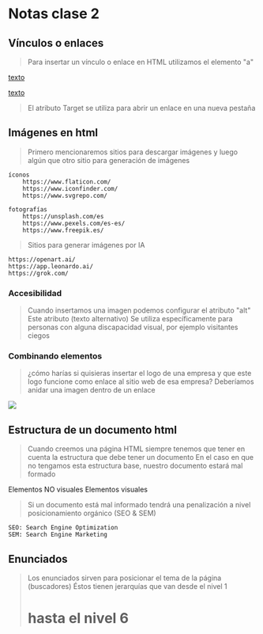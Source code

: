 # Notas clase 2

## Vínculos o enlaces
> Para insertar un vínculo o enlace en HTML 
> utilizamos el elemento "a"

<a href="URL">texto</a>

<a href="URL" target="_blank">texto</a>

> El atributo Target se utiliza para abrir un enlace en una nueva pestaña

## Imágenes en html
> Primero mencionaremos sitios para descargar imágenes y luego algún que otro sitio para generación de imágenes

    íconos  
        https://www.flaticon.com/ 
        https://www.iconfinder.com/
        https://www.svgrepo.com/

    fotografías
        https://unsplash.com/es
        https://www.pexels.com/es-es/
        https://www.freepik.es/  

> Sitios para generar imágenes por IA

    https://openart.ai/
    https://app.leonardo.ai/  
    https://grok.com/


### Accesibilidad
> Cuando insertamos una imagen podemos configurar el atributo "alt" 
> Este atributo (texto alternativo) Se utiliza específicamente para personas con alguna discapacidad visual, por ejemplo visitantes ciegos

### Combinando elementos
> ¿cómo harías si quisieras insertar el logo de una empresa y que este logo funcione como enlace al sitio web de esa empresa?
> Deberíamos anidar una imagen dentro de un enlace

<a href="url">
    <img src="path">
</a>

## Estructura de un documento html
> Cuando creemos una página HTML siempre tenemos que tener en cuenta la estructura que debe tener un documento
> En el caso en que no tengamos esta estructura base, nuestro documento estará mal formado

<!DOCTYPE html>
<html lang="en">
    <head>
        Elementos NO visuales
    </head>
    <body>
        Elementos visuales
    </body>
</html>

> Si un documento está mal informado tendrá una penalización a nivel posicionamiento orgánico (SEO & SEM)

    SEO: Search Engine Optimization  
    SEM: Search Engine Marketing  

## Enunciados

> Los enunciados sirven para posicionar el tema de la página (buscadores)
> Éstos tienen jerarquías que van desde el nivel 1 <h1> hasta el nivel 6
